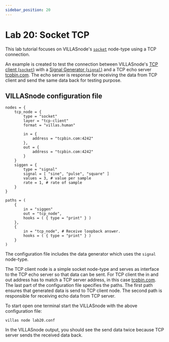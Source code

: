```yaml
---
sidebar_position: 20
---
```


# Lab 20: Socket TCP

This lab tutorial focuses on VILLASnode's [`socket`](../nodes/socket.md) node-type using a TCP connection. 

An example is created to test the connection between VILLASnode's [TCP client (`socket`)](../nodes/socket.md) with a [Signal Generator (`signal`)](../nodes/signal.md) and a TCP echo server [tcpbin.com](https://tcpbin.com). The echo server is response for receiving the data from TCP client and send the same data back for testing purpose.

## VILLASnode configuration file

``` url="external/node/etc/labs/lab20.conf" title="node/etc/labs/lab20.conf"
nodes = {
    tcp_node = {
        type = "socket"
        layer = "tcp-client"
        format = "villas.human"

        in = {
            address = "tcpbin.com:4242"
        },
        out = {
            address = "tcpbin.com:4242"
        }
    }
    siggen = {
        type = "signal"
        signal = [ "sine", "pulse", "square" ]
        values = 3, # value per sample
        rate = 1, # rate of sample
    }     
}

paths = (
    {
        in = "siggen"
        out = "tcp_node",
        hooks = ( { type = "print" } )
    },
    {
        in = "tcp_node", # Receive loopback answer.
        hooks = ( { type = "print" } )
    }
)
```

The configuration file includes the data generator which uses the `signal` node-type. 

The TCP client node is a simple socket node-type and serves as interface to the TCP echo server so that data can be sent. 
For TCP client the in and out address has to match a TCP server address, in this case [tcpbin.com](https://tcpbin.com/).
The last part of the configuration file specifies the paths. The first path ensures that generated data is send to TCP client node. 
The second path is responsible for receiving echo data from TCP server. 

To start open one terminal start the VILLASnode with the above configuration file:
```shell
villas node lab20.conf
```

In the VILLASnode output, you should see the send data twice because TCP server sends the received data back. 